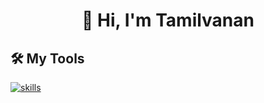 <h1 align="center">👋 Hi, I'm Tamilvanan</h1>

## 🛠️ My Tools


[![skills](https://skillicons.dev/icons?i=html,css,js,react,nodejs,tailwind,python,docker,mongodb,windows,linux,apple,github,figma,kali)](https://skillicons.dev)



